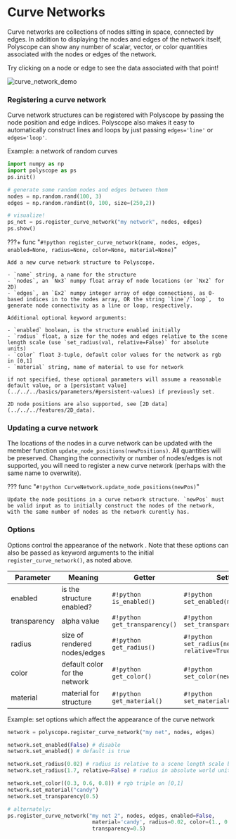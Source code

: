 # Curve Networks

Curve networks are collections of nodes sitting in space, connected by edges. In addition to displaying the nodes and edges of the network itself, Polyscope can show any number of scalar, vector, or color quantities associated with the nodes or edges of the network.

Try clicking on a node or edge to see the data associated with that point!

![curve_network_demo](../../media/curve_network_demo.gif)

### Registering a curve network

Curve network structures can be registered with Polyscope by passing the node position and edge indices. Polyscope also makes it easy to automatically construct lines and loops by just passing `edges='line'` or `edges='loop'`.

Example: a network of random curves 
```python
import numpy as np
import polyscope as ps
ps.init()

# generate some random nodes and edges between them
nodes = np.random.rand(100, 3)
edges = np.random.randint(0, 100, size=(250,2))

# visualize!
ps_net = ps.register_curve_network("my network", nodes, edges)
ps.show()
```


???+ func "`#!python register_curve_network(name, nodes, edges, enabled=None, radius=None, color=None, material=None)`"

    Add a new curve network structure to Polyscope.

    - `name` string, a name for the structure
    - `nodes`, an `Nx3` numpy float array of node locations (or `Nx2` for 2D)
    - `edges`, an `Ex2` numpy integer array of edge connections, as 0-based indices in to the nodes array, OR the string `line`/`loop`,  to generate node connectivity as a line or loop, respectively.

    Additional optional keyword arguments:

    - `enabled` boolean, is the structure enabled initially
    - `radius` float, a size for the nodes and edges relative to the scene length scale (use `set_radius(val, relative=False)` for absolute units)
    - `color` float 3-tuple, default color values for the network as rgb in [0,1]
    - `material` string, name of material to use for network 

    if not specified, these optional parameters will assume a reasonable default value, or a [persistant value](../../../basics/parameters/#persistent-values) if previously set.
    
    2D node positions are also supported, see [2D data](../../../features/2D_data).



### Updating a curve network

The locations of the nodes in a curve network can be updated with the member function `update_node_positions(newPositions)`. All quantities will be preserved. Changing the connectivity or number of nodes/edges is not supported, you will need to register a new curve network (perhaps with the same name to overwrite).


??? func "`#!python CurveNetwork.update_node_positions(newPos)`"

    Update the node positions in a curve network structure. `newPos` must be valid input as to initially construct the nodes of the network, with the same number of nodes as the network curently has.


### Options

Options control the appearance of the network . Note that these options can also be passed as keyword arguments to the initial `register_curve_network()`, as noted above.


**Parameter** | **Meaning** | **Getter** | **Setter** | **Persistent?**
--- | --- | --- | --- | ---
enabled | is the structure enabled? |  `#!python is_enabled()` | `#!python set_enabled(newVal=True)` | [yes](../../../basics/parameters/#persistent-values)
transparency | alpha value | `#!python get_transparency()` | `#!python set_transparency(newVal)` | [yes](../../../basics/parameters/#persistent-values) |
radius | size of rendered nodes/edges | `#!python get_radius()` | `#!python set_radius(newVal, relative=True)` | [yes](../../../basics/parameters/#persistent-values) |
color | default color for the network | `#!python get_color()` | `#!python set_color(newVal)` | [yes](../../../basics/parameters/#persistent-values) |
material | material for structure | `#!python get_material()` | `#!python set_material(newVal)` | [yes](../../../basics/parameters/#persistent-values) |


Example: set options which affect the appearance of the curve network
```python
network = polyscope.register_curve_network("my net", nodes, edges)

network.set_enabled(False) # disable
network.set_enabled() # default is true

network.set_radius(0.02) # radius is relative to a scene length scale by default
network.set_radius(1.7, relative=False) # radius in absolute world units

network.set_color((0.3, 0.6, 0.8)) # rgb triple on [0,1]
network.set_material("candy")
network.set_transparency(0.5)

# alternately:
ps.register_curve_network("my net 2", nodes, edges, enabled=False, 
                           material='candy', radius=0.02, color=(1., 0., 0.),
                           transparency=0.5)
```
